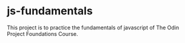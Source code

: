# js-fundamentals
This project is to practice the fundamentals of javascript of The Odin Project Foundations Course.
